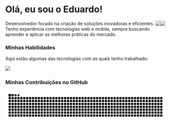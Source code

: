 #  Olá, eu sou o Eduardo!

<a href="https://github.com/anuraghazra/github-readme-stats">
  <img align="right" height="150" src="https://github-readme-stats.vercel.app/api?username=eduxlsx&show_icons=true&theme=dracula&include_all_commits=true&count_private=true"/>
</a>
<a href="https://github.com/anuraghazra/github-readme-stats">
  <img align="right" height="150" src="https://github-readme-stats.vercel.app/api/top-langs/?username=eduxlsx&layout=compact&langs_count=7&theme=dracula"/>
</a>

Desenvolvedor focado na criação de soluções inovadoras e eficientes. Tenho experiência com tecnologias web e mobile, sempre buscando aprender e aplicar as melhores práticas do mercado.

### Minhas Habilidades

Aqui estão algumas das tecnologias com as quais tenho trabalhado:

<p align="left">
  <a href="https://skillicons.dev">
    <img src="https://skillicons.dev/icons?i=php,laravel,js,nodejs,react,dart,flutter,mysql,postgres,git" />
  </a>
</p>


###  Minhas Contribuições no GitHub

<div align="center">
  <img src="https://raw.githubusercontent.com/eduxlsx/eduxlsx/output/github-contribution-grid-snake.svg" alt="snake animation" />
</div>
